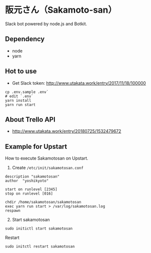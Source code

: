 # 阪元さん（Sakamoto-san）

Slack bot powered by node.js and Botkit.

## Dependency

* node
* yarn

## Hot to use

* Get Slack token: http://www.utakata.work/entry/2017/11/18/100000

```
cp .env.sample .env`
# edit `.env`
yarn install
yarn run start
```

## About Trello API

* http://www.utakata.work/entry/20180725/1532479672

## Example for Upstart

How to execute Sakamotosan on Upstart.

1. Create `/etc/init/sakamotosan.conf`

```
description "sakamotosan"
author  "yoshikyoto"

start on runlevel [2345]
stop on runlevel [016]

chdir /home/sakamotosan/sakamotosan
exec yarn run start > /var/log/sakamotosan.log
respawn
```

2. Start sakamotosan

```
sudo initictl start sakamotosan
```

Restart

```
sudo initctl restart sakamotosan
```
